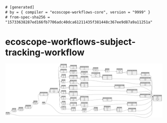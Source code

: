 ```
# [generated]
# by = { compiler = "ecoscope-workflows-core", version = "9999" }
# from-spec-sha256 = "15733638287ed166fb7706adc40dca61211435f381448c367ee9d87a9a11251a"

```
# ecoscope-workflows-subject-tracking-workflow

![](graph.png)
